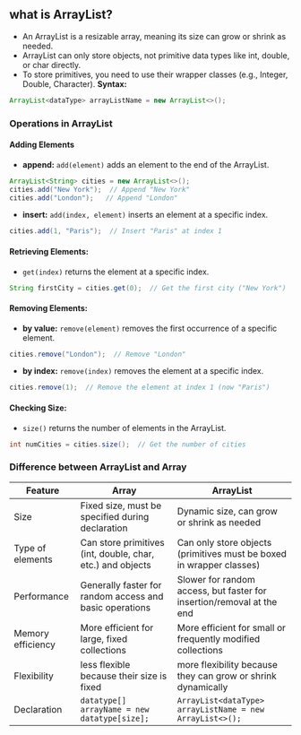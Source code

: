 ## what is ArrayList?
- An ArrayList is a resizable array, meaning its size can grow or shrink as needed.
- ArrayList can only store objects, not primitive data types like int, double, or char directly.
- To store primitives, you need to use their wrapper classes (e.g., Integer, Double, Character).
**Syntax:**

```java
ArrayList<dataType> arrayListName = new ArrayList<>();
```

### Operations in ArrayList

#### Adding Elements
- **append:** `add(element)` adds an element to the end of the ArrayList.

```java
ArrayList<String> cities = new ArrayList<>();
cities.add("New York");  // Append "New York"
cities.add("London");   // Append "London"
```

- **insert:** `add(index, element)` inserts an element at a specific index.

```java
cities.add(1, "Paris");  // Insert "Paris" at index 1
```
#### Retrieving Elements:

- `get(index)` returns the element at a specific index.

```java
String firstCity = cities.get(0);  // Get the first city ("New York")
```

#### Removing Elements:

- **by value:** `remove(element)` removes the first occurrence of a specific element.

```java
cities.remove("London");  // Remove "London"
```

- **by index:** `remove(index)` removes the element at a specific index.

```java
cities.remove(1);  // Remove the element at index 1 (now "Paris")
```

#### Checking Size:

- `size()` returns the number of elements in the ArrayList.

```java
int numCities = cities.size();  // Get the number of cities
```

### Difference between ArrayList and Array

| Feature | Array | ArrayList |
| ---- | ---- | ---- |
| Size | Fixed size, must be specified during declaration | Dynamic size, can grow or shrink as needed |
| Type of elements | Can store primitives (int, double, char, etc.) and objects | Can only store objects (primitives must be boxed in wrapper classes) |
| Performance | Generally faster for random access and basic operations | Slower for random access, but faster for insertion/removal at the end |
| Memory efficiency | More efficient for large, fixed collections | More efficient for small or frequently modified collections |
| Flexibility | less flexible because their size is fixed | more flexibility because they can grow or shrink dynamically |
| Declaration | `datatype[] arrayName = new datatype[size];` | `ArrayList<dataType> arrayListName = new ArrayList<>();` |

